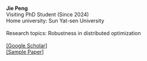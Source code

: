 \
**Jie Peng**\
Visiting PhD Student (Since 2024)\
Home university: Sun Yat-sen University\
\
Research topics: Robustness in distributed optimization\
\
[[Google Scholar]](https://scholar.google.com/citations?hl=zh-CN&user=m4rPqpIAAAAJ)\
[[Sample Paper]](https://www.jmlr.org/papers/volume26/24-1307/24-1307.pdf)